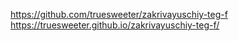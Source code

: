 https://github.com/truesweeter/zakrivayuschiy-teg-f
https://truesweeter.github.io/zakrivayuschiy-teg-f/